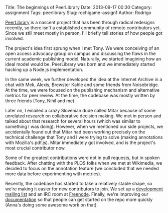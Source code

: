 Title: The beginnings of PeerLibrary
Date: 2013-09-17 00:30
Category: assignment
Tags: peerlibrary
Slug: rochigame-assign1
Author: Rodrigo

[PeerLibrary](http://peerlibrary.org) is a nascent project that has been through radical redesigns recently, so there isn't a established community of remote contributors yet. Since we still meet mostly in person, I'll briefly tell stories of how people got involved.

The project's idea first sprung when I met Tony. We were conceiving of an open access advocacy group on campus and discussing the flaws in the current academic publishing model. Naturally, we started imagining how an ideal model would be. PeerLibrary was born and we immediately started hacking up a Node.js implementation.

In the same week, we further developed the idea at the Internet Archive in a chat with Mek, Alexis, Brewster Kahle and some friends from Noisebridge. At the time, we were focused on the publishing mechanism and alternative metrics for peer review. At the time, the codebase was mostly written by three friends (Tony, Nihil and me).

Later on, I emailed a crazy Slovenian dude called Mitar because of some unrelated research on collaborative decision making. We met in person and talked about that research for several hours (which was similar to something I was doing). However, when we mentioned our side projects, we accidentally found out that Mitar had been working precisely on the technical challenge that Tony and I were trying to solve (making annotations with Mozilla's pdf.js). Mitar immediately got involved, and is the project's most crucial contributor now.

Some of the greatest contributions were not in pull requests, but in spoken feedback. After chatting with the PLOS folks when we met at Wikimedia, we decided to focus on the annotation feature (we concluded that we needed more data before experimenting with metrics).

Recently, the codebase has started to take a relatively stable shape, so we're making it easier for new contributors to join. We set up a [development mailing list](http://lists.peerlibrary.org/lists/info/dev) and an IRC room at [Freenode](http://freenode.net/). Finally, we're improving our [documentation](https://github.com/peerlibrary/peerlibrary/blob/master/README.md) so that people can get started on the repo more quickly (Anna's doing some awesome work on that).